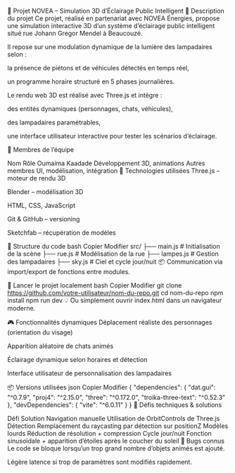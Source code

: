 🌃 Projet NOVEA – Simulation 3D d’Éclairage Public Intelligent
📜 Description du projet
Ce projet, réalisé en partenariat avec NOVEA Énergies, propose une simulation interactive 3D d’un système d’éclairage public intelligent situé rue Johann Gregor Mendel à Beaucouzé.

Il repose sur une modulation dynamique de la lumière des lampadaires selon :

la présence de piétons et de véhicules détectés en temps réel,

un programme horaire structuré en 5 phases journalières.

Le rendu web 3D est réalisé avec Three.js et intègre :

des entités dynamiques (personnages, chats, véhicules),

des lampadaires paramétrables,

une interface utilisateur interactive pour tester les scénarios d’éclairage.

👥 Membres de l’équipe

Nom	Rôle
Oumaima Kaadade	Développement 3D, animations
Autres membres	UI, modélisation, intégration
🧰 Technologies utilisées
Three.js – moteur de rendu 3D

Blender – modélisation 3D

HTML, CSS, JavaScript

Git & GitHub – versioning

Sketchfab – récupération de modèles

🧱 Structure du code
bash
Copier
Modifier
src/
├── main.js        # Initialisation de la scène
├── rue.js         # Modélisation de la rue
├── lampes.js      # Gestion des lampadaires
├── sky.js         # Ciel et cycle jour/nuit
📦 Communication via import/export de fonctions entre modules.

🚀 Lancer le projet localement
bash
Copier
Modifier
git clone https://github.com/votre-utilisateur/nom-du-repo.git
cd nom-du-repo
npm install
npm run dev
💡 Ou simplement ouvrir index.html dans un navigateur moderne.

🎮 Fonctionnalités dynamiques
Déplacement réaliste des personnages (orientation du visage)

Apparition aléatoire de chats animés

Éclairage dynamique selon horaires et détection

Interface utilisateur de personnalisation des lampadaires

📦 Versions utilisées
json
Copier
Modifier
{
  "dependencies": {
    "dat.gui": "^0.7.9",
    "proj4": "^2.15.0",
    "three": "^0.172.0",
    "troika-three-text": "^0.52.3"
  },
  "devDependencies": {
    "vite": "^6.0.11"
  }
}
🧪 Défis techniques & solutions

Défi	Solution
Navigation manuelle	Utilisation de OrbitControls de Three.js
Détection	Remplacement du raycasting par détection sur positionZ
Modèles lourds	Réduction de résolution + compression
Cycle jour/nuit	Fonction sinusoïdale + apparition d’étoiles après le coucher du soleil
🐞 Bugs connus
Le code se bloque lorsqu’un trop grand nombre d’objets animés est ajouté.

Légère latence si trop de paramètres sont modifiés rapidement.
